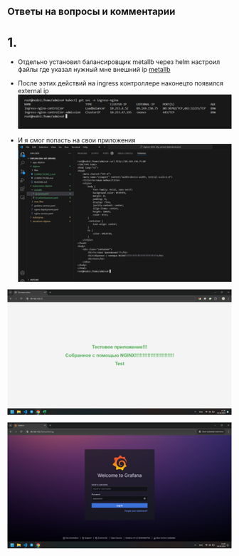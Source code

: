 ## Ответы на вопросы и комментарии

# 1.
- Отдельно установил балансировщик metallb через helm настроил файлы где указал нужный мне внешний ip
[metallb](https://github.com/bogkofe/kubernetes-diplom/tree/master/metallb)

- После ээтих действий на ingress контроллере наконецто появился external ip
![1](https://github.com/bogkofe/diplom/blob/main/files/30.png)

- И я смог попасть на свои приложения
![2](https://github.com/bogkofe/diplom/blob/main/files/33.png)

![3](https://github.com/bogkofe/diplom/blob/main/files/31.png)

![4](https://github.com/bogkofe/diplom/blob/main/files/32.png)